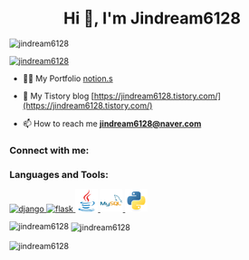 <h1 align="center">Hi 👋, I'm Jindream6128</h1>
<p align="left"> <img src="https://komarev.com/ghpvc/?username=jindream6128&label=Profile%20views&color=0e75b6&style=flat" alt="jindream6128" /> </p>

<p align="left"> <a href="https://github.com/ryo-ma/github-profile-trophy"><img src="https://github-profile-trophy.vercel.app/?username=jindream6128" alt="jindream6128" /></a> </p>

- 👨‍💻 My Portfolio [notion.s](notion.s)

- 📝 My Tistory blog [https://jindream6128.tistory.com/](https://jindream6128.tistory.com/)

- 📫 How to reach me **jindream6128@naver.com**

<h3 align="left">Connect with me:</h3>
<p align="left">
</p>

<h3 align="left">Languages and Tools:</h3>
<p align="left"> <a href="https://www.djangoproject.com/" target="_blank" rel="noreferrer"> <img src="https://cdn.worldvectorlogo.com/logos/django.svg" alt="django" width="40" height="40"/> </a> <a href="https://flask.palletsprojects.com/" target="_blank" rel="noreferrer"> <img src="https://www.vectorlogo.zone/logos/pocoo_flask/pocoo_flask-icon.svg" alt="flask" width="40" height="40"/> </a> <a href="https://www.java.com" target="_blank" rel="noreferrer"> <img src="https://raw.githubusercontent.com/devicons/devicon/master/icons/java/java-original.svg" alt="java" width="40" height="40"/> </a> <a href="https://www.mysql.com/" target="_blank" rel="noreferrer"> <img src="https://raw.githubusercontent.com/devicons/devicon/master/icons/mysql/mysql-original-wordmark.svg" alt="mysql" width="40" height="40"/> </a> <a href="https://www.python.org" target="_blank" rel="noreferrer"> <img src="https://raw.githubusercontent.com/devicons/devicon/master/icons/python/python-original.svg" alt="python" width="40" height="40"/> </a> </p>

<p><img align="left" src="https://github-readme-stats.vercel.app/api/top-langs?username=jindream6128&show_icons=true&locale=en&layout=compact" alt="jindream6128" /></p>

<p>&nbsp;<img align="center" src="https://github-readme-stats.vercel.app/api?username=jindream6128&show_icons=true&locale=en" alt="jindream6128" /></p>

<p><img align="center" src="https://github-readme-streak-stats.herokuapp.com/?user=jindream6128&" alt="jindream6128" /></p>
